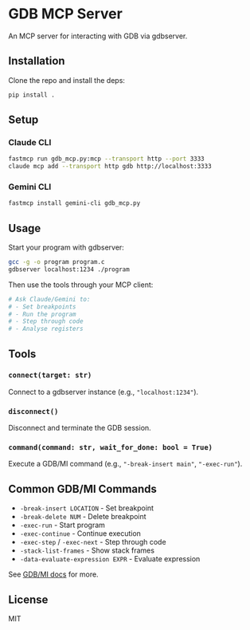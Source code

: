 # GDB MCP Server

An MCP server for interacting with GDB via gdbserver.

## Installation

Clone the repo and install the deps:

```bash
pip install .
```

## Setup

### Claude CLI

```bash
fastmcp run gdb_mcp.py:mcp --transport http --port 3333
claude mcp add --transport http gdb http://localhost:3333
```

### Gemini CLI

```bash
fastmcp install gemini-cli gdb_mcp.py
```

## Usage

Start your program with gdbserver:

```bash
gcc -g -o program program.c
gdbserver localhost:1234 ./program
```

Then use the tools through your MCP client:

```bash
# Ask Claude/Gemini to:
# - Set breakpoints
# - Run the program
# - Step through code
# - Analyse registers
```

## Tools

### `connect(target: str)`

Connect to a gdbserver instance (e.g., `"localhost:1234"`).

### `disconnect()`

Disconnect and terminate the GDB session.

### `command(command: str, wait_for_done: bool = True)`

Execute a GDB/MI command (e.g., `"-break-insert main"`, `"-exec-run"`).

## Common GDB/MI Commands

- `-break-insert LOCATION` - Set breakpoint
- `-break-delete NUM` - Delete breakpoint
- `-exec-run` - Start program
- `-exec-continue` - Continue execution
- `-exec-step` / `-exec-next` - Step through code
- `-stack-list-frames` - Show stack frames
- `-data-evaluate-expression EXPR` - Evaluate expression

See [GDB/MI docs](https://sourceware.org/gdb/onlinedocs/gdb/GDB_002fMI.html) for more.

## License

MIT
